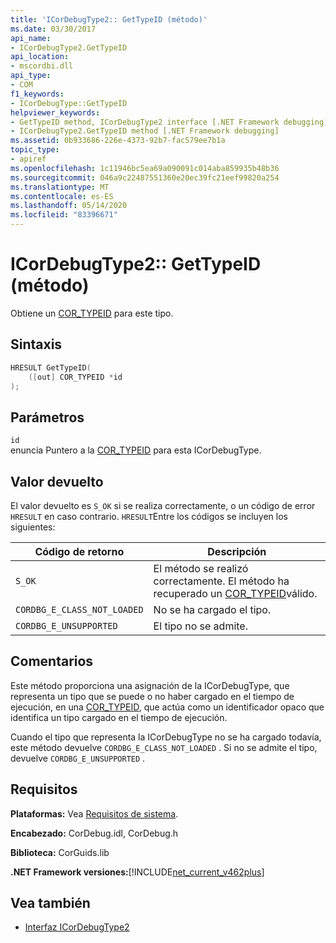 ```yaml
---
title: 'ICorDebugType2:: GetTypeID (método)'
ms.date: 03/30/2017
api_name:
- ICorDebugType2.GetTypeID
api_location:
- mscordbi.dll
api_type:
- COM
f1_keywords:
- ICorDebugType::GetTypeID
helpviewer_keywords:
- GetTypeID method, ICorDebugType2 interface [.NET Framework debugging]
- ICorDebugType2.GetTypeID method [.NET Framework debugging]
ms.assetid: 0b933686-226e-4373-92b7-fac579ee7b1a
topic_type:
- apiref
ms.openlocfilehash: 1c11946bc5ea69a090091c014aba859935b48b36
ms.sourcegitcommit: 046a9c22487551360e20ec39fc21eef99820a254
ms.translationtype: MT
ms.contentlocale: es-ES
ms.lasthandoff: 05/14/2020
ms.locfileid: "83396671"
---
```

# <a name="icordebugtype2gettypeid-method"></a>ICorDebugType2:: GetTypeID (método)
Obtiene un [COR_TYPEID](cor-typeid-structure.md) para este tipo.  
  
## <a name="syntax"></a>Sintaxis  
  
```cpp  
HRESULT GetTypeID(  
    ([out] COR_TYPEID *id  
);  
```  
  
## <a name="parameters"></a>Parámetros  
 `id`  
 enuncia Puntero a la [COR_TYPEID](cor-typeid-structure.md) para esta ICorDebugType.  
  
## <a name="return-value"></a>Valor devuelto  
 El valor devuelto es `S_OK` si se realiza correctamente, o un código de error `HRESULT` en caso contrario. `HRESULT`Entre los códigos se incluyen los siguientes:  
  
|Código de retorno|Descripción|  
|-----------------|-----------------|  
|`S_OK`|El método se realizó correctamente. El método ha recuperado un [COR_TYPEID](cor-typeid-structure.md)válido.|  
|`CORDBG_E_CLASS_NOT_LOADED`|No se ha cargado el tipo.|  
|`CORDBG_E_UNSUPPORTED`|El tipo no se admite.|  
  
## <a name="remarks"></a>Comentarios  
 Este método proporciona una asignación de la ICorDebugType, que representa un tipo que se puede o no haber cargado en el tiempo de ejecución, en una [COR_TYPEID](cor-typeid-structure.md), que actúa como un identificador opaco que identifica un tipo cargado en el tiempo de ejecución.  
  
 Cuando el tipo que representa la ICorDebugType no se ha cargado todavía, este método devuelve `CORDBG_E_CLASS_NOT_LOADED` .  Si no se admite el tipo, devuelve `CORDBG_E_UNSUPPORTED` .  
  
## <a name="requirements"></a>Requisitos  
 **Plataformas:** Vea [Requisitos de sistema](../../get-started/system-requirements.md).  
  
 **Encabezado:** CorDebug.idl, CorDebug.h  
  
 **Biblioteca:** CorGuids.lib  
  
 **.NET Framework versiones:**[!INCLUDE[net_current_v462plus](../../../../includes/net-current-v462plus-md.md)]  
  
## <a name="see-also"></a>Vea también

- [Interfaz ICorDebugType2](icordebugtype2-interface.md)
